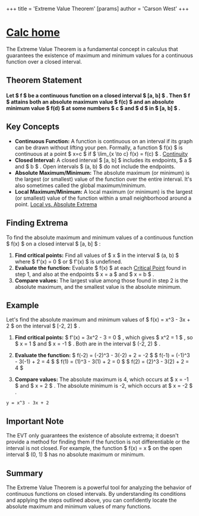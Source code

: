 +++
 title = 'Extreme Value Theorem'
[params]
	author = 'Carson West'
+++
# [Calc home](./../calc-home/)

The Extreme Value Theorem is a fundamental concept in calculus that guarantees the existence of maximum and minimum values for a continuous function over a closed interval.
## Theorem Statement

#### Let  $ f $  be a continuous function on a closed interval  $ [a, b] $ . Then  $ f $  attains both an absolute maximum value  $ f(c) $  and an absolute minimum value  $ f(d) $  at some numbers  $ c $  and  $ d $  in  $ [a, b] $ .


## Key Concepts

* **Continuous Function:**  A function is continuous on an interval if its graph can be drawn without lifting your pen.  Formally, a function  $ f(x) $  is continuous at a point  $ x=c $  if  $ \lim_{x \to c} f(x) = f(c) $ .  [Continuity](./../continuity/)
* **Closed Interval:** A closed interval  $ [a, b] $  includes its endpoints,  $ a $  and  $ b $ .  Open intervals  $ (a, b) $  do not include the endpoints.
* **Absolute Maximum/Minimum:** The absolute maximum (or minimum) is the largest (or smallest) value of the function over the entire interval.  It's also sometimes called the global maximum/minimum.
* **Local Maximum/Minimum:** A local maximum (or minimum) is the largest (or smallest) value of the function within a small neighborhood around a point. [Local vs. Absolute Extrema](./../local-vs.-absolute-extrema/)


## Finding Extrema

To find the absolute maximum and minimum values of a continuous function  $ f(x) $  on a closed interval  $ [a, b] $ :

1. **Find critical points:** Find all values of  $ x $  in the interval  $ (a, b) $  where  $ f'(x) = 0 $  or  $ f'(x) $  is undefined.
2. **Evaluate the function:** Evaluate  $ f(x) $  at each [Critical Point](./../critical-point/) found in step 1, and also at the endpoints  $ x = a $  and  $ x = b $ .
3. **Compare values:** The largest value among those found in step 2 is the absolute maximum, and the smallest value is the absolute minimum.


## Example

Let's find the absolute maximum and minimum values of  $ f(x) = x^3 - 3x + 2 $  on the interval  $ [-2, 2] $ .

1. **Find critical points:**  $ f'(x) = 3x^2 - 3 = 0 $ , which gives  $ x^2 = 1 $ , so  $ x = 1 $  and  $ x = -1 $ . Both are in the interval  $ (-2, 2) $ .

2. **Evaluate the function:**
    $ f(-2) = (-2)^3 - 3(-2) + 2 = -2 $ 
    $ f(-1) = (-1)^3 - 3(-1) + 2 = 4 $ 
    $ f(1) = (1)^3 - 3(1) + 2 = 0 $ 
    $ f(2) = (2)^3 - 3(2) + 2 = 4 $ 

3. **Compare values:** The absolute maximum is 4, which occurs at  $ x = -1 $  and  $ x = 2 $ . The absolute minimum is -2, which occurs at  $ x = -2 $ .


```desmos-graph
y = x^3 - 3x + 2
```

##  Important Note

The EVT only guarantees the existence of absolute extrema; it doesn't provide a method for finding them if the function is not differentiable or the interval is not closed.  For example, the function  $ f(x) = x $  on the open interval  $ (0, 1) $  has no absolute maximum or minimum.


## Summary

The Extreme Value Theorem is a powerful tool for analyzing the behavior of continuous functions on closed intervals.  By understanding its conditions and applying the steps outlined above, you can confidently locate the absolute maximum and minimum values of many functions.
